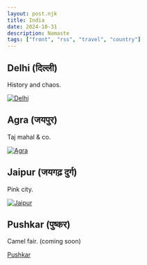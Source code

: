 ```yaml
---
layout: post.njk
title: India
date: 2024-10-31
description: Namaste
tags: ["front", "rss", "travel", "country"]
---
```







## Delhi (दिल्ली)

 History and chaos.

<a href="https://photos.app.goo.gl/zrBZHzKyAkL7X9YF9"><img src="https://i.ibb.co/C767KtN/Delhi-web.jpg" alt="Delhi" border="0"></a>

## Agra (जयपुर)

 Taj mahal & co.

<a href="https://photos.app.goo.gl/NUCWJYZdTrdPGC4s9"><img src="https://i.ibb.co/SXj72FK/Agra-web.jpg" alt="Agra" border="0"></a>

## Jaipur (जयगढ़ दुर्ग)

Pink city.

<a href="https://photos.app.goo.gl/8Dzo8KoJknUpAMYKA"><img src="https://i.ibb.co/CHPX9qG/Jaipur-web.jpg" alt="Jaipur" border="0"></a>

## Pushkar (पुष्कर)

Camel fair. (coming soon)

<a href="https://photos.app.goo.gl/1ibwYtuWDyH37Buc7">Pushkar</a>


